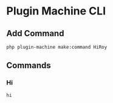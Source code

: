 # Plugin Machine CLI

## Add Command

`php plugin-machine make:command HiRoy`

## Commands

### Hi

`hi`
